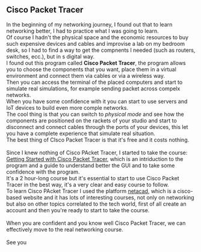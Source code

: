 ## Cisco Packet Tracer

In the beginning of my networking journey, I found out that to learn networking better, I had to practice what I was going to learn. <br>
Of course I hadn't the physical space and the economic resources to buy such expensive devices and cables and improvise a lab on my bedroom desk, so I had to find a way to get the compnents I needed (such as
routers, switches, ecc.), but in s digital way. <br>
I found out this program called **Cisco Packet Tracer**, the program allows you to choose the components that you want, place them in a virtual environment and connect them via cables or via a wireless way. <br>
Then you can access the terminal of the placed computers and start to simulate real simulations, for example sending packet across compelx networks. <br>
When you have some confidence with it you can start to use servers and IoT devices to build even more comple networks. <br>
The cool thing is that you can switch to *physical mode* and see how the components are positioned on the rackets of your studio and start to disconnect and connect cables through the ports of your devices, this let
you have a complete experience that simulate real situation. <br>
The best thing of CIsco Packet Tracer is that it's free and it costs nothing. <br>
<br>
Since I knew nothing of Cisco PAcket Tracer, I started to take the course: [Getting Started with Cisco Packet Tracer](https://www.netacad.com/courses/getting-started-cisco-packet-tracer?courseLang=en-US), which is
an intriduction to the program and a guide to understand better the GUI and to take some confidence with the program.<br>
It's a 2 hour-long course but it's essential to start to use Cisco Packet Tracer in the best way, it's a very clear and easy course to follow. <br>
To learn Cisco PAcket Tracer I used the platform [netacad](https://www.netacad.com/), which is a cisco-based website and it has lots of interesting courses, not only on networking but also on other topics correlated
to the tech world, first of all create an account and then you're ready to start to take the course.
<br>
<br>
When you are confident and you know well Cisco Packet Tracer, we can effectively move to the real networking course.
<br><br>
See you
